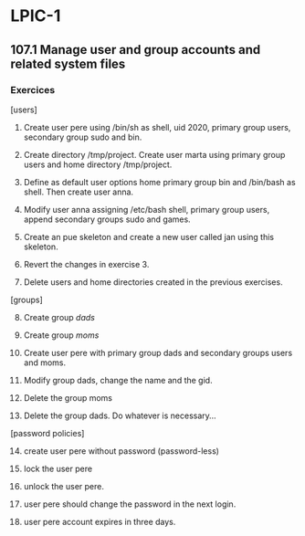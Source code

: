 # LPIC-1


## 107.1 Manage user and group accounts and related system files

### Exercices


[users]

1. Create user pere using /bin/sh as shell, uid 2020, primary group users, secondary group sudo and bin.

2. Create directory /tmp/project. Create user marta using primary group users and home directory /tmp/project.

3. Define as default user options home primary group bin  and /bin/bash as shell. Then create user anna.

4. Modify user anna assigning /etc/bash shell, primary group users, append secondary groups sudo and games.

5. Create an pue skeleton and create a new user called jan using this skeleton.

6. Revert the changes in exercise 3.

7. Delete users and home directories created in the previous exercises.


[groups]

8. Create group *dads*

9. Create group *moms*

10. Create user pere with primary group dads and secondary groups users and moms.

11. Modify group dads, change the name and the gid.

12. Delete the group moms

13. Delete the group dads. Do whatever is necessary…


[password policies]

14. create user pere without password (password-less)

15. lock the user pere

16. unlock the user pere.

17. user pere should change the password in the next login.

18. user pere account expires in three days.



